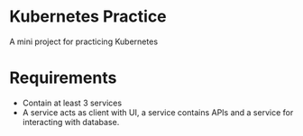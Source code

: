 # Kubernetes Practice
A mini project for practicing Kubernetes

# Requirements
- Contain at least 3 services
- A service acts as client with UI, a service contains APIs and a service for interacting with database.
